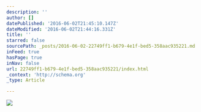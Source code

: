 ```yaml
---
description: ''
author: []
datePublished: '2016-06-02T21:45:10.147Z'
dateModified: '2016-06-02T21:44:16.331Z'
title: ''
starred: false
sourcePath: _posts/2016-06-02-22749ff1-b679-4e1f-bed5-358aac935221.md
inFeed: true
hasPage: true
inNav: false
url: 22749ff1-b679-4e1f-bed5-358aac935221/index.html
_context: 'http://schema.org'
_type: Article

---
```

![](https://the-grid-user-content.s3-us-west-2.amazonaws.com/80f01b2a-4f1a-43bb-9ad4-12d5e47c3a73.jpg)
